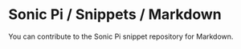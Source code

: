 # Sonic Pi / Snippets /  Markdown

You can contribute to the Sonic Pi snippet repository for Markdown.
